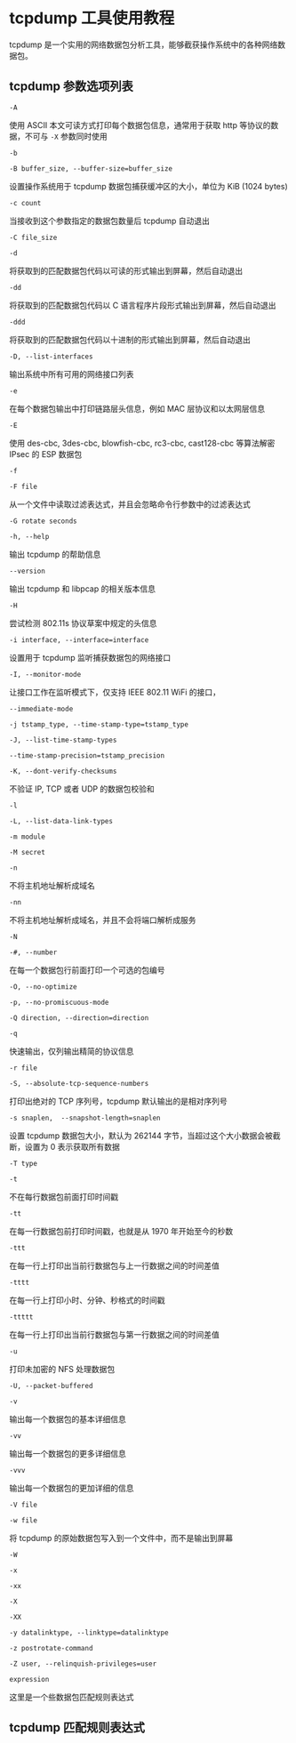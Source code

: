 # tcpdump 工具使用教程

tcpdump 是一个实用的网络数据包分析工具，能够截获操作系统中的各种网络数据包。

## tcpdump 参数选项列表

```
-A
```

使用 ASCII 本文可读方式打印每个数据包信息，通常用于获取 http 等协议的数据，不可与 `-X` 参数同时使用

```
-b
```

```
-B buffer_size, --buffer-size=buffer_size
```

设置操作系统用于 tcpdump 数据包捕获缓冲区的大小，单位为 KiB (1024 bytes)
```
-c count
```

当接收到这个参数指定的数据包数量后 tcpdump 自动退出

```
-C file_size
```


```
-d
```

将获取到的匹配数据包代码以可读的形式输出到屏幕，然后自动退出

```
-dd
```

将获取到的匹配数据包代码以 C 语言程序片段形式输出到屏幕，然后自动退出

```
-ddd
```

将获取到的匹配数据包代码以十进制的形式输出到屏幕，然后自动退出

```
-D, --list-interfaces
```

输出系统中所有可用的网络接口列表

```
-e
```

在每个数据包输出中打印链路层头信息，例如 MAC 层协议和以太网层信息

```
-E
```

使用 des-cbc, 3des-cbc, blowfish-cbc, rc3-cbc, cast128-cbc 等算法解密 IPsec 的 ESP 数据包

```
-f
```

```
-F file
```

从一个文件中读取过滤表达式，并且会忽略命令行参数中的过滤表达式

```
-G rotate seconds
```

```
-h, --help
```

输出 tcpdump 的帮助信息

```
--version
```

输出 tcpdump 和 libpcap 的相关版本信息

```
-H
```

尝试检测 802.11s 协议草案中规定的头信息

```
-i interface, --interface=interface
```

设置用于 tcpdump 监听捕获数据包的网络接口

```
-I, --monitor-mode
```

让接口工作在监听模式下，仅支持 IEEE 802.11 WiFi 的接口， 

```
--immediate-mode
```

```
-j tstamp_type, --time-stamp-type=tstamp_type
```

```
-J, --list-time-stamp-types
```

```
--time-stamp-precision=tstamp_precision
```

```
-K, --dont-verify-checksums
```

不验证 IP, TCP 或者 UDP 的数据包校验和

```
-l
```

```
-L, --list-data-link-types
```

```
-m module
```

```
-M secret
```

```
-n
```

不将主机地址解析成域名

```
-nn
```

不将主机地址解析成域名，并且不会将端口解析成服务

```
-N
```

```
-#, --number
```

在每一个数据包行前面打印一个可选的包编号

```
-O, --no-optimize
```

```
-p, --no-promiscuous-mode
```

```
-Q direction, --direction=direction
```

```
-q
```

快速输出，仅列输出精简的协议信息

```
-r file
```

```
-S, --absolute-tcp-sequence-numbers
```

打印出绝对的 TCP 序列号，tcpdump 默认输出的是相对序列号

```
-s snaplen,  --snapshot-length=snaplen
```

设置 tcpdump 数据包大小，默认为 262144 字节，当超过这个大小数据会被截断，设置为 0 表示获取所有数据

```
-T type
```

```
-t
```

不在每行数据包前面打印时间戳

```
-tt
```

在每一行数据包前打印时间戳，也就是从 1970 年开始至今的秒数

```
-ttt
```

在每一行上打印出当前行数据包与上一行数据之间的时间差值

```
-tttt
```

在每一行上打印小时、分钟、秒格式的时间戳

```
-ttttt
```

在每一行上打印出当前行数据包与第一行数据之间的时间差值

```
-u
```

打印未加密的 NFS 处理数据包

```
-U, --packet-buffered
```

```
-v
```

输出每一个数据包的基本详细信息

```
-vv
```

输出每一个数据包的更多详细信息

```
-vvv
```

输出每一个数据包的更加详细的信息

```
-V file
```

```
-w file
```

将 tcpdump 的原始数据包写入到一个文件中，而不是输出到屏幕

```
-W
```

```
-x
```

```
-xx
```

```
-X
```

```
-XX
```

```
-y datalinktype, --linktype=datalinktype
```

```
-z postrotate-command
```

```
-Z user, --relinquish-privileges=user
```

```
expression
```

这里是一个些数据包匹配规则表达式

## tcpdump 匹配规则表达式



